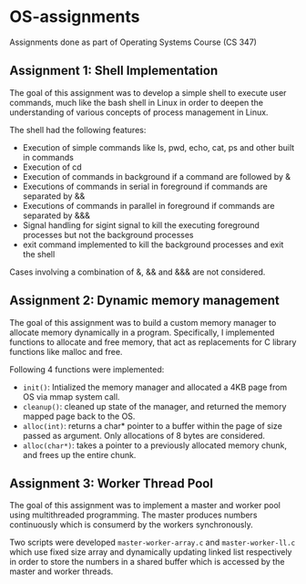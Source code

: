 # OS-assignments
Assignments done as part of Operating Systems Course (CS 347)

## Assignment 1: Shell Implementation

The goal of this assignment was to develop a simple shell to execute user commands, much like the bash shell in
Linux in order to deepen the understanding of various concepts of process management in Linux.

The shell had the following features:

- Execution of simple commands like ls, pwd, echo, cat, ps and other built in commands
- Execution of cd
- Execution of commands in background if a command are followed by &
- Executions of commands in serial in foreground if commands are separated by &&
- Executions of commands in parallel in foreground if commands are separated by &&&
- Signal handling for sigint signal to kill the executing foreground processes but not the background processes
- exit command implemented to kill the background processes and exit the shell

Cases involving a combination of &, && and &&& are not considered.

## Assignment 2: Dynamic memory management

The goal of this assignment was to build a custom memory manager to allocate memory dynamically in a program. Specifically, I implemented functions to allocate and free memory, that act as replacements for C
library functions like malloc and free. 

Following 4 functions were implemented:

- `init()`: Intialized the memory manager and allocated a 4KB page from OS via mmap system call. 
- `cleanup()`: cleaned up state of the manager, and returned the memory mapped page back to the OS. 
- `alloc(int)`: returns a char* pointer to a buffer within the page of size passed as argument. Only allocations of 8 bytes are considered.
- `alloc(char*)`:  takes a pointer to a previously allocated memory chunk, and frees up the entire chunk.

## Assignment 3: Worker Thread Pool

The goal of this assignment was to implement a master and worker pool using multithreaded programming. The master produces
numbers continuously which is consumerd by the workers synchronously. 

Two scripts were developed `master-worker-array.c` and `master-worker-ll.c` which use fixed size array and dynamically updating linked list respectively in order to store the numbers in a shared buffer which is accessed by the master and worker threads. 
